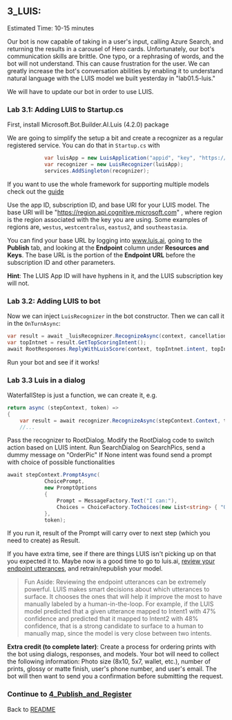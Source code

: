## 3_LUIS:
Estimated Time: 10-15 minutes

Our bot is now capable of taking in a user's input, calling Azure Search, and returning the results in a carousel of Hero cards. Unfortunately, our bot's communication skills are brittle. One typo, or a rephrasing of words, and the bot will not understand. This can cause frustration for the user. We can greatly increase the bot's conversation abilities by enabling it to understand natural language with the LUIS model we built yesterday in "lab01.5-luis."  

We will have to update our bot in order to use LUIS.

### Lab 3.1: Adding LUIS to Startup.cs

First, install Microsoft.Bot.Builder.AI.Luis (4.2.0) package

We are going to simplify the setup a bit and create a recognizer as a regular registered service. You can do that in `Startup.cs`
with
```csharp
            var luisApp = new LuisApplication("appid", "key", "https://westus.api.cognitive.microsoft.com/luis/v2.0/apps/");
            var recognizer = new LuisRecognizer(luisApp);
            services.AddSingleton(recognizer);

```
If you want to use the whole framework for supporting multiple models check out the [guide](https://docs.microsoft.com/en-us/azure/bot-service/bot-builder-howto-v4-luis?view=azure-bot-service-4.0&tabs=cs)

Use the app ID, subscription ID, and base URI for your LUIS model. The base URI will be "https://region.api.cognitive.microsoft.com" , where region is the region associated with the key you are using. Some examples of regions are, `westus`, `westcentralus`, `eastus2`, and `southeastasia`.  

You can find your base URL by logging into www.luis.ai, going to the **Publish** tab, and looking at the **Endpoint** column under **Resources and Keys**. The base URL is the portion of the **Endpoint URL** before the subscription ID and other parameters.  

**Hint**: The LUIS App ID will have hyphens in it, and the LUIS subscription key will not.  

### Lab 3.2: Adding LUIS to bot

Now we can inject `LuisRecognizer` in the bot constructor. Then we can call it in the `OnTurnAsync`:
```csharp
var result = await _luisRecognizer.RecognizeAsync(context, cancellationToken);
var topIntnet = result.GetTopScoringIntent();
await RootResponses.ReplyWithLuisScore(context, topIntnet.intent, topIntnet.score);
```

Run your bot and see if it works!

### Lab 3.3 Luis in a dialog
WaterfallStep is just a function, we can create it, e.g. 
```csharp
return async (stepContext, token) =>
{
    var result = await recognizer.RecognizeAsync(stepContext.Context, token);
    //...
```

Pass the recognizer to RootDialog. 
Modify the RootDialog code to switch action based on LUIS intent. 
Run SearchDialog on SearchPics, send a dummy message on "OrderPic"
If None intent was found send a prompt with choice of possible functionalities
```csharp
await stepContext.PromptAsync(
            ChoicePrompt,
            new PromptOptions
            {
                Prompt = MessageFactory.Text("I can:"),
                Choices = ChoiceFactory.ToChoices(new List<string> { "Order pictures", "Search for pictures" }),
            },
            token);
```
If you run it, result of the Prompt will carry over to next step (which you need to create) as Result.



If you have extra time, see if there are things LUIS isn't picking up on that you expected it to. Maybe now is a good time to go to luis.ai, [review your endpoint utterances](https://docs.microsoft.com/en-us/azure/cognitive-services/LUIS/label-suggested-utterances), and retrain/republish your model. 


> Fun Aside: Reviewing the endpoint utterances can be extremely powerful.  LUIS makes smart decisions about which utterances to surface.  It chooses the ones that will help it improve the most to have manually labeled by a human-in-the-loop.  For example, if the LUIS model predicted that a given utterance mapped to Intent1 with 47% confidence and predicted that it mapped to Intent2 with 48% confidence, that is a strong candidate to surface to a human to manually map, since the model is very close between two intents.  


**Extra credit (to complete later)**: Create a process for ordering prints with the bot using dialogs, responses, and models.  Your bot will need to collect the following information: Photo size (8x10, 5x7, wallet, etc.), number of prints, glossy or matte finish, user's phone number, and user's email. The bot will then want to send you a confirmation before submitting the request.




### Continue to [4_Publish_and_Register](./4_Publish_and_Register.md)  
Back to [README](./0_README.md)

